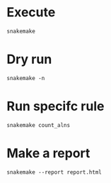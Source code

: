 # Execute 

```
snakemake
```


# Dry run

``` 
snakemake -n 
```


# Run specifc rule
```
snakemake count_alns
```


# Make a report 

```
snakemake --report report.html
```
